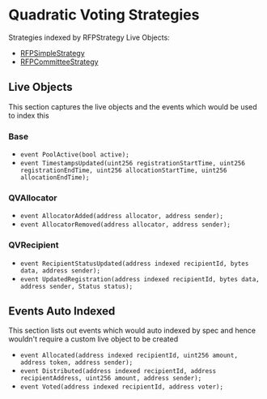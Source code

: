 # Quadratic Voting Strategies

Strategies indexed by RFPStrategy Live Objects:
- [RFPSimpleStrategy](https://github.com/allo-protocol/allo-v2/blob/main/contracts/strategies/rfp-simple/RFPSimpleStrategy.sol)
- [RFPCommitteeStrategy](https://github.com/allo-protocol/allo-v2/blob/main/contracts/strategies/rfp-committee/RFPCommitteeStrategy.sol)

## Live Objects

This section captures the live objects and the events which would be used to index this

### Base   
- `event PoolActive(bool active);`
- `event TimestampsUpdated(uint256 registrationStartTime, uint256 registrationEndTime, uint256 allocationStartTime, uint256 allocationEndTime);`

### QVAllocator
- `event AllocatorAdded(address allocator, address sender);`
- `event AllocatorRemoved(address allocator, address sender);`

### QVRecipient
- `event RecipientStatusUpdated(address indexed recipientId, bytes data, address sender);`
- `event UpdatedRegistration(address indexed recipientId, bytes data, address sender, Status status);`
    
## Events Auto Indexed
This section lists out events which would auto indexed by spec and hence wouldn't require a custom live object to be created
- `event Allocated(address indexed recipientId, uint256 amount, address token, address sender);`
- `event Distributed(address indexed recipientId, address recipientAddress, uint256 amount, address sender);`
- `event Voted(address indexed recipientId, address voter);`
